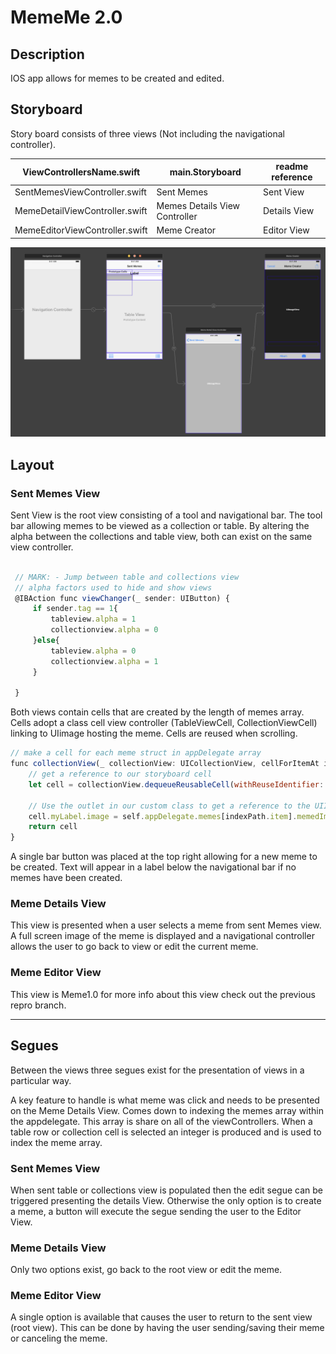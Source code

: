# MemeMe 2.0

## Description

IOS app allows for memes to be created and edited.

## Storyboard

Story board consists of three views (Not including the navigational controller).

|       ViewControllersName.swift       | main.Storyboard | readme reference |
|----------------------------------------|----------------|--------------|
|      SentMemesViewController.swift     |     Sent Memes |  Sent View                   |
|      MemeDetailViewController.swift    |     Memes Details View Controller         |    Details View         |
|      MemeEditorViewController.swift    |     Meme Creator         |       Editor View           |

![alt text](./readmepic/pic2.png "layout")

## Layout

### Sent Memes View

 Sent View is the root view consisting of a tool and navigational bar. The tool bar allowing memes to be viewed as a collection or table. By altering the alpha between the collections and table view, both can exist on the same view controller.

```javascript

 // MARK: - Jump between table and collections view
 // alpha factors used to hide and show views
 @IBAction func viewChanger(_ sender: UIButton) {
     if sender.tag == 1{
         tableview.alpha = 1
         collectionview.alpha = 0
     }else{
         tableview.alpha = 0
         collectionview.alpha = 1
     }

 }
 ```

 Both views contain cells that are created by the length of memes array. Cells adopt a class cell view controller (TableViewCell, CollectionViewCell) linking to UIimage hosting the meme. Cells are reused when scrolling.

```javascript
// make a cell for each meme struct in appDelegate array
func collectionView(_ collectionView: UICollectionView, cellForItemAt indexPath: IndexPath) -> UICollectionViewCell{
    // get a reference to our storyboard cell
    let cell = collectionView.dequeueReusableCell(withReuseIdentifier: reuseIdentifier, for: indexPath as IndexPath) as! CollectionViewCell

    // Use the outlet in our custom class to get a reference to the UIImage in the cell
    cell.myLabel.image = self.appDelegate.memes[indexPath.item].memedImage
    return cell
}
```

  A single bar button was placed at the top right allowing for a new meme to be created. Text will appear in a label below the navigational bar if no memes have been created.

### Meme Details View

This view is presented when a user selects a meme from sent Memes view. A full screen image of the meme is displayed and a navigational controller allows the user to go back to view or edit the current meme.

### Meme Editor View

This view is Meme1.0 for more info about this view check out the previous repro branch.

----

## Segues

Between the views three segues exist for the presentation of views in a particular way.  

A key feature to handle is what meme was click and needs to be presented on the Meme Details View. Comes down to indexing the memes array within the appdelegate. This array is share on all of the viewControllers. When a table row or collection cell is selected an integer is produced and is used to index the meme array.

### Sent Memes View

When sent table or collections view is populated then the edit segue can be triggered presenting the details View. Otherwise the only option is to create a meme, a button will execute the segue sending the user to the Editor View.

### Meme Details View

  Only two options exist, go back to the root view or edit the meme.

### Meme Editor View

A single option is available that causes the user to return to the sent view (root view). This can be done by having the user sending/saving their meme or canceling the meme.
